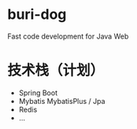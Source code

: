 # buri-dog

Fast code development for Java Web

# 技术栈（计划）

- Spring Boot
- Mybatis MybatisPlus / Jpa
- Redis
- ...
